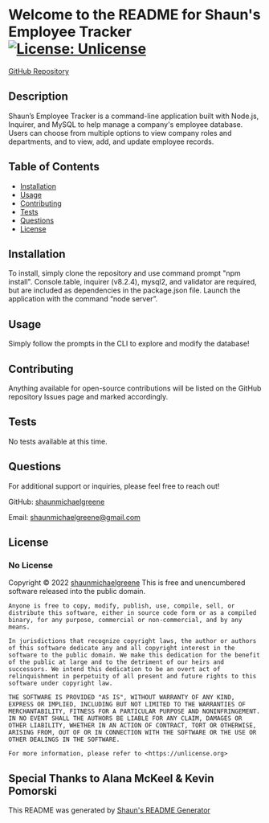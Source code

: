 
  # Welcome to the README for Shaun's Employee Tracker  [![License: Unlicense](https://img.shields.io/badge/license-Unlicense-blue.svg)](http://unlicense.org/)
    
  [GitHub Repository](https://github.com/shaunmichaelgreene/employee-tracker)
  

  ## Description
  Shaun’s Employee Tracker is a command-line application built with Node.js, Inquirer, and MySQL to help manage a company's employee database. Users can choose from multiple options to view company roles and departments, and to view, add, and update employee records.

  ## Table of Contents
  * [Installation](#installation)
  * [Usage](#usage)
  * [Contributing](#contributing)
  * [Tests](#tests)
  * [Questions](#questions)
  * [License](#license)

  ## Installation
  To install, simply clone the repository and use command prompt "npm install". Console.table, inquirer (v8.2.4), mysql2, and validator are required, but are included as dependencies in the package.json file. Launch the application with the command “node server”.

  ## Usage
  Simply follow the prompts in the CLI to explore and modify the database!

  ## Contributing
  Anything available for open-source contributions will be listed on the GitHub repository Issues page and marked accordingly.

  ## Tests
  No tests available at this time.

  ## Questions
  For additional support or inquiries, please feel free to reach out! 

  GitHub: [shaunmichaelgreene](https://github.com/shaunmichaelgreene)
  
  Email: shaunmichaelgreene@gmail.com

  ## License
  ### No License
  Copyright &copy; 2022 [shaunmichaelgreene](https://github.com/shaunmichaelgreene)
  This is free and unencumbered software released into the public domain.

    Anyone is free to copy, modify, publish, use, compile, sell, or
    distribute this software, either in source code form or as a compiled
    binary, for any purpose, commercial or non-commercial, and by any
    means.
    
    In jurisdictions that recognize copyright laws, the author or authors
    of this software dedicate any and all copyright interest in the
    software to the public domain. We make this dedication for the benefit
    of the public at large and to the detriment of our heirs and
    successors. We intend this dedication to be an overt act of
    relinquishment in perpetuity of all present and future rights to this
    software under copyright law.
    
    THE SOFTWARE IS PROVIDED "AS IS", WITHOUT WARRANTY OF ANY KIND,
    EXPRESS OR IMPLIED, INCLUDING BUT NOT LIMITED TO THE WARRANTIES OF
    MERCHANTABILITY, FITNESS FOR A PARTICULAR PURPOSE AND NONINFRINGEMENT.
    IN NO EVENT SHALL THE AUTHORS BE LIABLE FOR ANY CLAIM, DAMAGES OR
    OTHER LIABILITY, WHETHER IN AN ACTION OF CONTRACT, TORT OR OTHERWISE,
    ARISING FROM, OUT OF OR IN CONNECTION WITH THE SOFTWARE OR THE USE OR
    OTHER DEALINGS IN THE SOFTWARE.
    
    For more information, please refer to <https://unlicense.org>
    
## Special Thanks to Alana McKeel & Kevin Pomorski

This README was generated by [Shaun's README Generator](https://github.com/shaunmichaelgreene/readme-generator)

